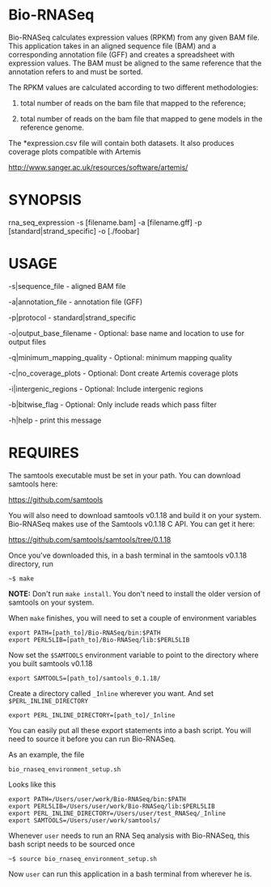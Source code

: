 Bio-RNASeq
==========

Bio-RNASeq calculates expression values (RPKM) from any given BAM file.  
This application takes in an aligned sequence file (BAM) and a corresponding annotation file (GFF) and creates a spreadsheet with expression values.
The BAM must be aligned to the same reference that the annotation refers to and must be sorted.

The RPKM values are calculated according to two different methodologies:

1) total number of reads on the bam file that mapped to the reference;

2) total number of reads on the bam file that mapped to gene models in the reference genome.

The *expression.csv file will contain both datasets. It also produces coverage plots compatible with Artemis

http://www.sanger.ac.uk/resources/software/artemis/
 
  

SYNOPSIS
========

rna_seq_expression -s [filename.bam] -a [filename.gff] -p [standard|strand_specific] -o [./foobar]

USAGE
=====

-s|sequence_file             - aligned BAM file

-a|annotation_file           - annotation file (GFF)

-p|protocol                  - standard|strand_specific

-o|output_base_filename      - Optional: base name and location to use for output files

-q|minimum_mapping_quality   - Optional: minimum mapping quality

-c|no_coverage_plots         - Optional: Dont create Artemis coverage plots

-i|intergenic_regions        - Optional: Include intergenic regions

-b|bitwise_flag              - Optional: Only include reads which pass filter

-h|help                    - print this message


REQUIRES
========

The samtools executable must be set in your path. You can download samtools here:

https://github.com/samtools


You will also need to download samtools v0.1.18 and build it on your system. Bio-RNASeq makes use of the Samtools v0.1.18 C API. You can get it here:

https://github.com/samtools/samtools/tree/0.1.18

Once you've downloaded this, in a bash terminal in the samtools v0.1.18 directory, run

	~$ make

__NOTE:__ Don't run `make install`. You don't need to install the older version of samtools on your system.

When `make` finishes, you will need to set a couple of environment variables

	export PATH=[path_to]/Bio-RNASeq/bin:$PATH
	export PERL5LIB=[path_to]/Bio-RNASeq/lib:$PERL5LIB
	
Now set the `$SAMTOOLS` environment variable to point to the directory where you built samtools v0.1.18

	export SAMTOOLS=[path_to]/samtools_0.1.18/


Create a directory called  `_Inline` wherever you want. And set `$PERL_INLINE_DIRECTORY`

	export PERL_INLINE_DIRECTORY=[path_to]/_Inline
	
You can easily put all these export statements into a bash script. You will need to source it before you can run Bio-RNASeq.

As an example, the file

	bio_rnaseq_environment_setup.sh	

Looks like this

	export PATH=/Users/user/work/Bio-RNASeq/bin:$PATH
	export PERL5LIB=/Users/user/work/Bio-RNASeq/lib:$PERL5LIB
	export PERL_INLINE_DIRECTORY=/Users/user/test_RNASeq/_Inline
	export SAMTOOLS=/Users/user/work/samtools/

Whenever `user` needs to run an RNA Seq analysis with Bio-RNASeq,  this bash script needs to be sourced once

	~$ source bio_rnaseq_environment_setup.sh

Now `user` can run this application in a bash terminal from wherever he is.